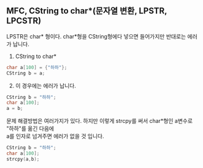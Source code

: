 ## MFC, CString to char*(문자열 변환, LPSTR, LPCSTR)
LPSTR은  char* 형이다. char*형을 CString형에다 넣으면 들어가지만 반대로는 에러가 납니다.

1. CString to char* 
```c
char a[100] = {"하하"};
CString b = a;
```
2. 이 경우에는 에러가 납니다.
```c
CString b = "하하";
char a[100];
a = b;
```
문제 해결방법은 여러가지가 있다. 하지만 이렇게 strcpy를 써서 char*형인 a변수로 "하하"를 옮긴 다음에   
a를 인자로 넘겨주면 에러가 없을 것 입니다.
```c
CString b = "하하";
char a[100];
strcpy(a,b);
```
